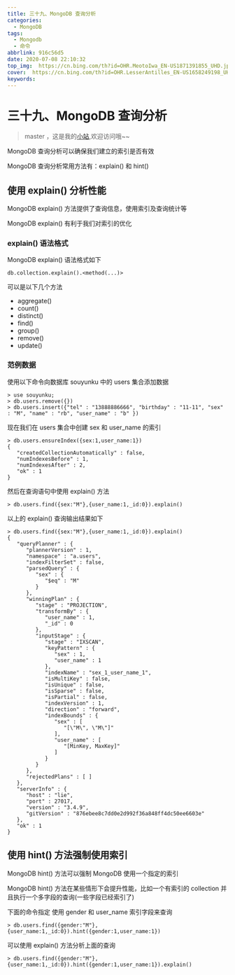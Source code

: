 ```yaml
---
title: 三十九、MongoDB 查询分析
categories:
  - MongoDB
tags:
  - Mongodb
  - 命令
abbrlink: 916c56d5
date: 2020-07-08 22:10:32
top_img:  https://cn.bing.com/th?id=OHR.MeotoIwa_EN-US1871391855_UHD.jpg
cover:  https://cn.bing.com/th?id=OHR.LesserAntilles_EN-US1658249198_UHD.jpg
keywords:  
---
```

# 三十九、MongoDB 查询分析
> master ，这是我的[小站](https://www.tryrun.top),欢迎访问哦~~

MongoDB 查询分析可以确保我们建立的索引是否有效

MongoDB 查询分析常用方法有：explain() 和 hint()

## 使用 explain() 分析性能

MongoDB explain() 方法提供了查询信息，使用索引及查询统计等

MongoDB explain() 有利于我们对索引的优化

### explain() 语法格式

MongoDB explain() 语法格式如下

```
db.collection.explain().<method(...)>
```

可以是以下几个方法

- aggregate()
- count()
- distinct()
- find()
- group()
- remove()
- update()

### 范例数据

使用以下命令向数据库 souyunku 中的 users 集合添加数据

```
> use souyunku;
> db.users.remove({})
> db.users.insert({"tel" : "13888886666", "birthday" : "11-11", "sex" : "M", "name" : "rb", "user_name" : "b" })
```

现在我们在 users 集合中创建 sex 和 user_name 的索引

```
> db.users.ensureIndex({sex:1,user_name:1})
{
   "createdCollectionAutomatically" : false,
   "numIndexesBefore" : 1,
   "numIndexesAfter" : 2,
   "ok" : 1
}
```

然后在查询语句中使用 explain() 方法

```
> db.users.find({sex:"M"},{user_name:1,_id:0}).explain()
```

以上的 explain() 查询输出结果如下

```
> db.users.find({sex:"M"},{user_name:1,_id:0}).explain()
{
   "queryPlanner" : {
      "plannerVersion" : 1,
      "namespace" : "a.users",
      "indexFilterSet" : false,
      "parsedQuery" : {
         "sex" : {
            "$eq" : "M"
         }
      },
      "winningPlan" : {
         "stage" : "PROJECTION",
         "transformBy" : {
            "user_name" : 1,
            "_id" : 0
         },
         "inputStage" : {
            "stage" : "IXSCAN",
            "keyPattern" : {
               "sex" : 1,
               "user_name" : 1
            },
            "indexName" : "sex_1_user_name_1",
            "isMultiKey" : false,
            "isUnique" : false,
            "isSparse" : false,
            "isPartial" : false,
            "indexVersion" : 1,
            "direction" : "forward",
            "indexBounds" : {
               "sex" : [
                  "[\"M\", \"M\"]"
               ],
               "user_name" : [
                  "[MinKey, MaxKey]"
               ]
            }
         }
      },
      "rejectedPlans" : [ ]
   },
   "serverInfo" : {
      "host" : "lie",
      "port" : 27017,
      "version" : "3.4.9",
      "gitVersion" : "876ebee8c7dd0e2d992f36a848ff4dc50ee6603e"
   },
   "ok" : 1
}
```

## 使用 hint() 方法强制使用索引

MongoDB hint() 方法可以强制 MongoDB 使用一个指定的索引

MongoDB hint() 方法在某些情形下会提升性能，比如一个有索引的 collection 并且执行一个多字段的查询(一些字段已经索引了)

下面的命令指定 使用 gender 和 user_name 索引字段来查询

```
> db.users.find({gender:"M"},{user_name:1,_id:0}).hint({gender:1,user_name:1})
```

可以使用 explain() 方法分析上面的查询

```
> db.users.find({gender:"M"},{user_name:1,_id:0}).hint({gender:1,user_name:1}).explain()
```